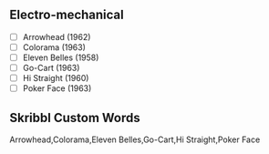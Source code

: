 ## Electro-mechanical
- [ ] Arrowhead (1962)
- [ ] Colorama (1963)
- [ ] Eleven Belles (1958)
- [ ] Go-Cart (1963)
- [ ] Hi Straight (1960)
- [ ] Poker Face (1963)
## Skribbl Custom Words
Arrowhead,Colorama,Eleven Belles,Go-Cart,Hi Straight,Poker Face